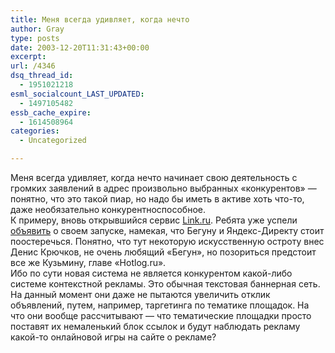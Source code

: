 ```yaml
---
title: Меня всегда удивляет, когда нечто
author: Gray
type: posts
date: 2003-12-20T11:31:43+00:00
excerpt:
url: /4346
dsq_thread_id:
  - 1951021218
esml_socialcount_LAST_UPDATED:
  - 1497105482
essb_cache_expire:
  - 1614508964
categories:
  - Uncategorized

---
```








Меня всегда удивляет, когда нечто начинает свою деятельность с громких заявлений в адрес произвольно выбранных &#171;конкурентов&#187; &#8212; понятно, что это такой пиар, но надо бы иметь в активе хоть что-то, даже необязательно конкурентноспособное.  
К примеру, вновь открывшийся сервис <a href="http://link.ru" target="_blank">Link.ru</a>. Ребята уже успели <a href="http://webplanet.ru/news/internet/2003/12/19/linkru.html" target="_blank">объявить</a> о своем запуске, намекая, что Бегуну и Яндекс-Директу стоит поостеречься. Понятно, что тут некоторую искусственную остроту внес Денис Крючков, не очень любящий &#171;Бегун&#187;, но позориться предстоит все же Кузьмину, главе &#171;Hotlog.ru&#187;.  
Ибо по сути новая система не является конкурентом какой-либо системе контекстной рекламы. Это обычная текстовая баннерная сеть. На данный момент они даже не пытаются увеличить отклик объявлений, путем, например, таргетинга по тематике площадок. На что они вообще рассчитывают &#8212; что тематические площадки просто поставят их немаленький блок ссылок и будут наблюдать рекламу какой-то онлайновой игры на сайте о рекламе?